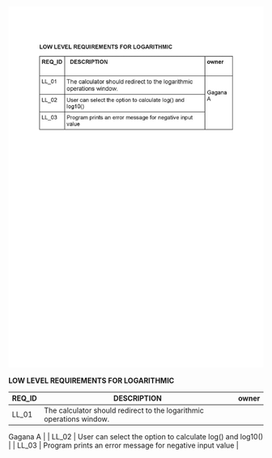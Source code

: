 ![alt text](https://github.com/99003572/Arya-Calculator/blob/main/1.%20Requirements/Detailed%20Requirements/Low%20Level%20Requirements/Logarithm/Low%20Level%20Requirements.jpg)

**LOW LEVEL REQUIREMENTS FOR LOGARITHMIC**

| **REQ\_ID** | **DESCRIPTION** | **owner** |
| --- | --- | --- |
| LL\_01 | The calculator should redirect to the logarithmic operations window. |

Gagana A |
| LL\_02 | User can select the option to calculate log() and log10() |
| LL\_03 | Program prints an error message for negative input value |
